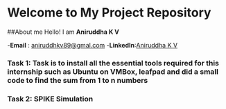 # Welcome to My Project Repository

##About me
Hello! I am **Aniruddha K V**

-**Email** : [aniruddhkv89@gmal.com](mailto:aniruddhkv89@gmail.com)
-**LinkedIn**:[Aniruddha K V](https://www.linkedin.com/in/aniruddha-k-v-162b04285/)

### Task 1: Task is to install all the essential tools required for this internship such as Ubuntu on VMBox, leafpad and did a small code to find the sum from 1 to n numbers

### Task 2: SPIKE Simulation
